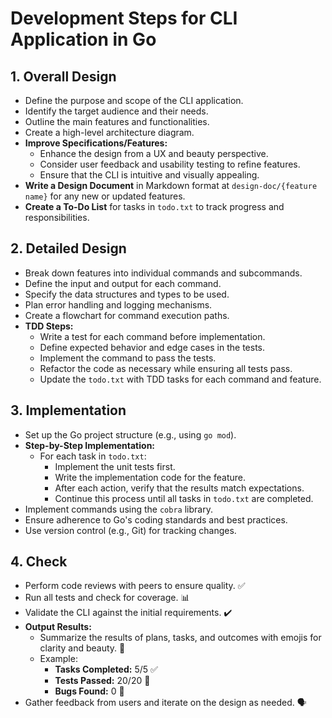 # Development Steps for CLI Application in Go

## 1. Overall Design
- Define the purpose and scope of the CLI application.
- Identify the target audience and their needs.
- Outline the main features and functionalities.
- Create a high-level architecture diagram.
- **Improve Specifications/Features:**
  - Enhance the design from a UX and beauty perspective.
  - Consider user feedback and usability testing to refine features.
  - Ensure that the CLI is intuitive and visually appealing.
- **Write a Design Document** in Markdown format at `design-doc/{feature name}` for any new or updated features.
- **Create a To-Do List** for tasks in `todo.txt` to track progress and responsibilities.

## 2. Detailed Design
- Break down features into individual commands and subcommands.
- Define the input and output for each command.
- Specify the data structures and types to be used.
- Plan error handling and logging mechanisms.
- Create a flowchart for command execution paths.
- **TDD Steps:**
  - Write a test for each command before implementation.
  - Define expected behavior and edge cases in the tests.
  - Implement the command to pass the tests.
  - Refactor the code as necessary while ensuring all tests pass.
  - Update the `todo.txt` with TDD tasks for each command and feature.

## 3. Implementation
- Set up the Go project structure (e.g., using `go mod`).
- **Step-by-Step Implementation:**
  - For each task in `todo.txt`:
    - Implement the unit tests first.
    - Write the implementation code for the feature.
    - After each action, verify that the results match expectations.
    - Continue this process until all tasks in `todo.txt` are completed.
- Implement commands using the `cobra` library.
- Ensure adherence to Go's coding standards and best practices.
- Use version control (e.g., Git) for tracking changes.

## 4. Check
- Perform code reviews with peers to ensure quality. ✅
- Run all tests and check for coverage. 📊
- Validate the CLI against the initial requirements. ✔️
- **Output Results:**
  - Summarize the results of plans, tasks, and outcomes with emojis for clarity and beauty. 🎉
  - Example:
    - **Tasks Completed:** 5/5 ✅
    - **Tests Passed:** 20/20 🎉
    - **Bugs Found:** 0 🐞
- Gather feedback from users and iterate on the design as needed. 🗣️